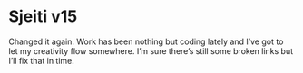 <!--
  date: 2005-10-27
  modified: 2005-10-27
  slug: sjeitiv15
  type: post
  categories: admin
-->

# Sjeiti v15

<p>Changed it again. Work has been nothing but coding lately and I&#8217;ve got to let my creativity flow somewhere. I&#8217;m sure there&#8217;s still some broken links but I&#8217;ll fix that in time.</p>
